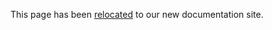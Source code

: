 This page has been [relocated](https://developer.holochain.net/Test_driven_development_features) to our new documentation site.